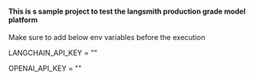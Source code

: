 #### This is s sample project to test the langsmith production grade model platform

Make sure to add below env variables before the execution

LANGCHAIN_API_KEY = ""

OPENAI_API_KEY = ""
